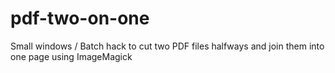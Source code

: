 # pdf-two-on-one
Small windows / Batch hack to cut two PDF files halfways and join them into one page using ImageMagick
